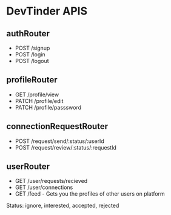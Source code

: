 # DevTinder APIS

## authRouter

- POST /signup
- POST /login
- POST /logout

## profileRouter

- GET /profile/view
- PATCH /profile/edit
- PATCH /profile/passsword

## connectionRequestRouter

- POST /request/send/:status/:userId
- POST /request/review/:status/:requestId

## userRouter

- GET /user/requests/recieved
- GET /user/connections
- GET /feed - Gets you the profiles of other users on platform

Status: ignore, interested, accepted, rejected
